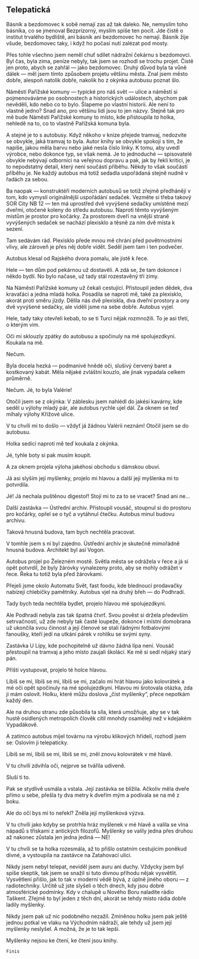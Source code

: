## Telepatická

Básník a bezdomovec k sobě nemají zas až tak daleko. Ne, nemyslím toho básníka, co se jmenoval Bezprizorný, myslím spíše ten pocit. Jde čistě o institut trvalého bydliště, ani básník ani bezdomovec ho nemají. Básník žije všude, bezdomovec taky, i když ho počasí nutí zalézat pod mosty.

Přes tohle všechno jsem neměl chuť sdílet nádražní čekárnu s bezdomovci. Byl čas, byla zima, peníze nebyly, tak jsem se rozhodl se trochu projet. Čistě jen proto, abych se zahřál — jako bezdomovec. Druhý důvod byla ta vůně dálek — měl jsem tímto způsobem projetu většinu města. Znal jsem město dobře, alespoň natolik dobře, nakolik ho z okýnka autobusu poznat šlo.

Náměstí Pařížské komuny — typické pro náš svět — ulice a náměstí si pojmenováváme po osobnostech a historických událostech, abychom pak nevěděli, kdo nebo co to bylo. Šlapeme po vlastní historii. Ale není to vlastně jedno? Snad ano, pro většinu lidí jsou to jen názvy. Stejně tak pro mě bude Náměstí Pařížské komuny to místo, kde přistoupila *ta* holka, nehledě na to, co to vlastně Pařížská komuna byla.

A stejné je to s autobusy. Když někoho v knize přejede tramvaj, nedozvíte se obvykle, jaká tramvaj to byla. Autor knihy se obvykle spokojí s tím, že napíše, jakou měla barvu nebo jaké nesla číslo linky. K tomu, aby uvedl výrobce, nebo dokonce typ, se však nemá. Je to jednoduché — spisovatelé obvykle nebývají odborníci na veřejnou dopravu a pak, jak by řekli kritici, je to nepodstatný detail, který není součástí příběhu. Někdy to však součástí příběhu je. Ne každý autobus má totiž sedadla uspořádaná stejně nudně v řadách za sebou.

Ba naopak — konstruktéři moderních autobusů se totiž zřejmě předhánějí v tom, kdo vymyslí originálnější uspořádání sedaček. Vezměte si třeba takový SOR City NB 12 — ten má uprostřed dvě vyvýšené sedačky umístěné mezi dveřmi, otočené koleny do středu autobusu. Naproti těmto vyvýšeným místům je prostor pro kočárky. Za prostorem dveří na vnější straně vyvýšených sedaček se nachází plexisklo a těsně za ním dvě místa k sezení.

Tam sedávám rád. Plexisklo přede mnou mě chrání před povětrnostními vlivy, ale zároveň je přes něj dobře vidět. Seděl jsem tam i ten podvečer.

Autobus klesal od Rajského dvora pomalu, ale jistě k řece.

Hele — ten dům pod pekárnou už dostavěli. A zdá se, že tam dokonce i někdo bydlí. No bylo načase, už tady stál rozestavěný tři zimy.

Na Náměstí Pařížské komuny už čekali cestující. Přistoupil jeden dědek, dva kravaťáci a jedna mladá holka. Posadila se naproti mě, také za plexisklo, akorát proti směru jízdy. Dělila nás dvě plexiskla, dva dveřní prostory a ony dvě vyvýšené sedačky, ale viděli jsme na sebe dobře. Autobus vyjel.

Hele, tady taky otevřeli kebab, to se ti Turci nějak rozmnožili. To je asi třetí, o kterým vim.

Oči mi sklouzly zpátky do autobusu a spočinuly na mé spolujezdkyni. Koukala na mě.

Nečum.

Byla docela hezká — podmanivé hnědé oči, slušivý červený baret a kostkovaný kabát. Měla nějaké zvláštní kouzlo, ale jinak vypadala celkem průměrně.

Nečum. Jé, to byla Valérie!

Otočil jsem se z okýnka: V záblesku jsem nahlédl do jakési kavárny, kde seděl u výlohy mladý pár, ale autobus rychle ujel dál. Za oknem se teď míhaly výlohy Křížové ulice.

V tu chvíli mi to došlo — vždyť já žádnou Valérii neznám! Otočil jsem se do autobusu.

Holka sedící naproti mě teď koukala z okýnka.

Jé, tyhle boty si pak musím koupit.

A za oknem projela výloha jakéhosi obchodu s dámskou obuví.

Já asi slyším její myšlenky, projelo mi hlavou a další její myšlenka mi to potvrdila.

Jé! Já nechala puštěnou digestoř! Stojí mi to za to se vracet? Snad ani ne...

Další zastávka — Ústřední archiv. Přistoupil vousáč, stoupnul si do prostoru pro kočárky, opřel se o tyč a vytáhnul čtečku. Autobus minul budovu archivu.

Taková hnusná budova, tam bych nechtěla pracovat.

V tomhle jsem s ní byl zajedno. Ústřední archiv je skutečně mimořádně hnusná budova. Architekt byl asi Vogon.

Autobus projel po Železném mostě. Světla města se odrážela v řece a já si opět potvrdil, že byly žárovky vynalezeny proto, aby se mohly odrážet v řece. Řeka tu totiž byla před žárovkami.

Přejeli jsme okolo Automatu Svět, fast foodu, kde blednoucí prodavačky nabízejí chlebíčky pamětníky. Autobus vjel na druhý břeh — do Podhradí.

Tady bych teda nechtěla bydlet, projelo hlavou mé spolujezdkyni.

Ale Podhradí nebyla zas tak špatná čtvrť. Svou pověst si držela především setrvačností, už zde nebyly tak časté loupeže, dokonce i místní domobrana už ukončila svou činnost a její členové se stali řádnými fotbalovými fanoušky, kteří jedí na utkání párek v rohlíku se svými syny.

Zastávka U Lípy, kde pochopitelně už dávno žádná lípa není. Vousáč přestoupil na tramvaj a jeho místo zaujali školáci. Ke mě si sedl nějaký starý pán.

Příští vystupovat, projelo té holce hlavou.

Líbíš se mi, líbíš se mi, líbíš se mi, začalo mi hrát hlavou jako kolovrátek a mé oči opět spočinuly na mé spolujezdkyni. Hlavou mi šrotovala otázka, zda ji mám oslovit. Holku, které můžu doslova „číst myšlenky“, přece nepotkám každý den.

Ale na druhou stranu zde působila ta síla, která umožňuje, aby se v tak hustě osídlených metropolích člověk cítil mnohdy osaměleji než v kdejakém Vypadákově.

A zatímco autobus míjel továrnu na výrobu klikových hřídelí, rozhodl jsem se: Oslovím ji telepaticky.

Líbíš se mi, líbíš se mi, líbíš se mi, zněl znovu kolovrátek v mé hlavě.

V tu chvílí zdvihla oči, nejprve se tvářila udiveně.

Sluší ti to.

Pak se stydlivě usmála a vstala. Její zastávka se blížila. Ačkoliv měla dveře přímo u sebe, přešla ty dva metry k dveřím mým a podívala se na mě z boku.

Ale do očí bys mi to neřekl? Zněla její myšlenková výzva.

V tu chvíli jako kdyby se protrhla hráz myšlenek v mé hlavě a valila se vlna nápadů s třískami z antických filozofů. Myšlenky se valily jedna přes druhou až nakonec zůstala jen jedna jediná — NE!

V tu chvíli se ta holka rozesmála, až to přišlo ostatním cestujícím poněkud divné, a vystoupila na zastávce na Zatahovací ulici.

Nikdy jsem nebyl telepat, neviděl jsem auru ani duchy. Vždycky jsem byl spíše skeptik, tak jsem se snažil si tuto divnou příhodu nějak vysvětlit. Vysvětlení přišlo, jak to tak v moderní vědě bývá, z úplně jiného oboru — z radiotechniky. Určitě už jste slyšeli o těch dnech, kdy jsou dobré atmosférické podmínky. Kdy v chalupě u Nového Boru naladíte rádio Taškent. Zřejmě to byl jeden z těch dní, akorát se tehdy místo rádia dobře ladily myšlenky.

Nikdy jsem pak už nic podobného nezažil. Zmíněnou holku jsem pak ještě jednou potkal ve vlaku na Východním nádraží, ale tehdy už jsem její myšlenky neslyšel. A možná, že je to tak lepší.

Myšlenky nejsou ke čtení, ke čtení jsou knihy.

`Finis`
